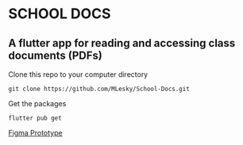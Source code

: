 # SCHOOL DOCS

## A flutter app for reading and accessing class documents (PDFs)

Clone this repo to your computer directory

    git clone https://github.com/MLesky/School-Docs.git

Get the packages

    flutter pub get

[Figma Prototype]('https://www.figma.com/proto/FADLwPUjddQtKD36Xh3PQU/School-Docs?page-id=0%3A1&node-id=64-1615&viewport=-219%2C420%2C0.32&scaling=scale-down&starting-point-node-id=1%3A2&show-proto-sidebar=1')
